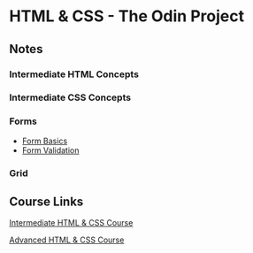# HTML & CSS - The Odin Project

## Notes
### Intermediate HTML Concepts

### Intermediate CSS Concepts

### Forms
- [Form Basics](./forms-form_basics.md)
- [Form Validation](./forms-form_validation.md)

### Grid


## Course Links
[Intermediate HTML & CSS Course](https://www.theodinproject.com/paths/full-stack-javascript/courses/intermediate-html-and-css)

[Advanced HTML & CSS Course](https://www.theodinproject.com/paths/full-stack-javascript/courses/advanced-html-and-css)
